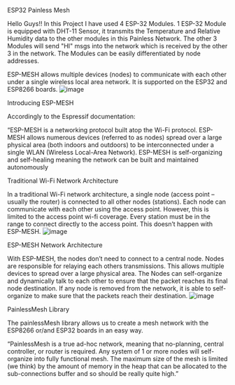 ESP32 Painless Mesh

Hello Guys!! In this Project I have used 4 ESP-32 Modules. 1 ESP-32 Module is equipped with DHT-11 Sensor, it transmits the Temperature and Relative Humidity data
to the other modules in this Painless Network. The other 3 Modules will send "HI" msgs into the network which is received by the other 3 in the network. The Modules can be 
easily differentiated by node addresses.

ESP-MESH allows multiple devices (nodes) to communicate with each other under a single wireless local area network. It is supported on the ESP32 and ESP8266 boards.
![image](https://user-images.githubusercontent.com/97583689/218307598-b8392531-11d8-4bf8-9274-bea824e1e811.png)

Introducing ESP-MESH

Accordingly to the Espressif documentation:

“ESP-MESH is a networking protocol built atop the Wi-Fi protocol. ESP-MESH allows numerous devices (referred to as nodes) spread over a large physical area (both indoors and outdoors) to be interconnected under a single WLAN (Wireless Local-Area Network).
ESP-MESH is self-organizing and self-healing meaning the network can be built and maintained autonomously

Traditional Wi-Fi Network Architecture

In a traditional Wi-Fi network architecture, a single node (access point – usually the router) is connected to all other nodes (stations). Each node can communicate with each other using the access point. However, this is limited to the access point wi-fi coverage. Every station must be in the range to connect directly to the access point. This doesn’t happen with ESP-MESH.
![image](https://user-images.githubusercontent.com/97583689/218307660-8dcba01a-1e4d-4ebe-8342-11c1cc7e76ee.png)

ESP-MESH Network Architecture

With ESP-MESH, the nodes don’t need to connect to a central node. Nodes are responsible for relaying each others transmissions. This allows multiple devices to spread over a large physical area. The Nodes can self-organize and dynamically talk to each other to ensure that the packet reaches its final node destination. If any node is removed from the network, it is able to self-organize to make sure that the packets reach their destination.
![image](https://user-images.githubusercontent.com/97583689/218307683-0f9ae22f-e9cb-47c6-8926-cbfc0c7908ed.png)

PainlessMesh Library

The painlessMesh library allows us to create a mesh network with the ESP8266 or/and ESP32 boards in an easy way.

“PainlessMesh is a true ad-hoc network, meaning that no-planning, central controller, or router is required. Any system of 1 or more nodes will self-organize into fully functional mesh. The maximum size of the mesh is limited (we think) by the amount of memory in the heap that can be allocated to the sub-connections buffer and so should be really quite high.”


